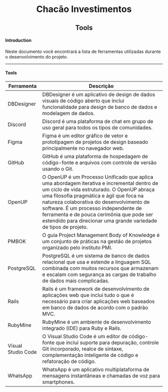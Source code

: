 <h1 align="center">Chacão Investimentos</h1>
<h2 align="center">Tools</h2>

#### Introduction
Neste documento você encontrará a lista de ferramentas utilizadas durante o desenvolvimento do projeto.
____

#### Tools

| Ferramenta | Descrição |
|-|-|
| DBDesigner | DBDesigner é um aplicativo de design de dados visuais de código aberto que inclui funcionalidade para design de banco de dados e modelagem de dados. |
| Discord | Discord é uma plataforma de chat em grupo de uso geral para todos os tipos de comunidades. |
| Figma | Figma é um editor gráfico de vetor e prototipagem de projetos de design baseado principalmente no navegador web. |
| GitHub | GitHub é uma plataforma de hospedagem de código-fonte e arquivos com controle de versão usando o Git. |
| OpenUP | O OpenUP é um Processo Unificado que aplica uma abordagem iterativa e incremental dentro de um ciclo de vida estruturado. O OpenUP abraça uma filosofia pragmática e ágil que foca na natureza colaborativa do desenvolvimento de software. É um processo independente de ferramenta e de pouca cerimônia que pode ser estendido para direcionar uma grande variedade de tipos de projeto. |
| PMBOK | O guia Project Management Body of Knowledge é um conjunto de práticas na gestão de projetos organizado pelo instituto PMI. |
| PostgreSQL | PostgreSQL é um sistema de banco de dados relacional que usa e estende a linguagem SQL combinada com muitos recursos que armazenam e escalam com segurança as cargas de trabalho de dados mais complicadas. |
| Rails | Rails é um framework de desenvolvimento de aplicações web que inclui tudo o que é necessário para criar aplicações web baseados em banco de dados de acordo com o padrão MVC. |
| RubyMine | RubyMine é um ambiente de desenvolvimento integrado (IDE) para Ruby e Rails. |
| Visual Studio Code | O Visual Studio Code é um editor de código-fonte que inclui suporte para depuração, controle Git incorporado, realce de sintaxe, complementação inteligente de código e refatoração de código. |
| WhatsApp | WhatsApp é um aplicativo multiplataforma de mensagens instantâneas e chamadas de voz para smartphones. |
